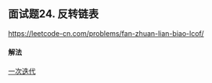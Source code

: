 ## 面试题24. 反转链表

https://leetcode-cn.com/problems/fan-zhuan-lian-biao-lcof/


#### 解法  

[一次迭代](_1.py)

